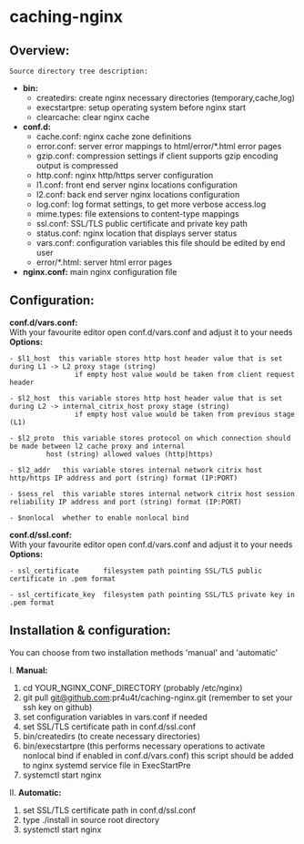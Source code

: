 # caching-nginx

## Overview:
	Source directory tree description:  
 - **bin:**
	- createdirs:		create nginx necessary directories (temporary,cache,log)
 	- execstartpre:		setup operating system before nginx start
	- clearcache:		clear nginx cache 
 - **conf.d:**
	- cache.conf: 		nginx cache zone definitions
 	- error.conf:		server error mappings to html/error/\*.html error pages
 	- gzip.conf:		compression settings if client supports gzip encoding output is compressed
 	- http.conf:		nginx http/https server configuration
 	- l1.conf:		front end server nginx locations configuration
 	- l2.conf:		back end server nginx locations configuration 
 	- log.conf:		log format settings, to get more verbose access.log
 	- mime.types:		file extensions to content-type mappings
 	- ssl.conf:		SSL/TLS public certificate and private key path 
 	- status.conf:		nginx location that displays server status
 	- vars.conf:		configuration variables this file should be edited by end user
 	- error/\*.html: 	server html error pages
 - **nginx.conf:**		main nginx configuration file

## Configuration:  
  
  **conf.d/vars.conf:**  
     	With your favourite editor open conf.d/vars.conf and adjust it to your needs   
     **Options:**  

	- $l1_host  this variable stores http host header value that is set during L1 -> L2 proxy stage (string)
                    if empty host value would be taken from client request header
	
	- $l2_host  this variable stores http host header value that is set during L2 -> internal_citrix_host proxy stage (string)
                    if empty host value would be taken from previous stage (L1)
	
	- $l2_proto  this variable stores protocol on which connection should be made between l2 cache proxy and internal 
		     host (string) allowed values (http|https)

	- $l2_addr   this variable stores internal network citrix host http/https IP address and port (string) format (IP:PORT)

	- $sess_rel  this variable stores internal network citrix host session reliability IP address and port (string) format (IP:PORT)

	- $nonlocal  whether to enable nonlocal bind

 **conf.d/ssl.conf:**  
	With your favourite editor open conf.d/vars.conf and adjust it to your needs  
	**Options:**
 
	- ssl_certificate      filesystem path pointing SSL/TLS public certificate in .pem format
	
	- ssl_certificate_key  filesystem path pointing SSL/TLS private key in .pem format

## Installation & configuration:  
You can choose from two installation methods 'manual' and 'automatic'  

I. **Manual:**
  1. cd YOUR_NGINX_CONF_DIRECTORY (probably /etc/nginx)
  2. git pull git@github.com:pr4u4t/caching-nginx.git (remember to set your ssh key on github)
  3. set configuration variables in vars.conf if needed
  4. set SSL/TLS certificate path in conf.d/ssl.conf
  5. bin/createdirs (to create necessary directories)
  6. bin/execstartpre (this performs necessary operations to activate nonlocal bind if enabled in conf.d/vars.conf)
     this script should be added to nginx systemd service file in ExecStartPre
  7. systemctl start nginx

II. **Automatic:**
  1. set SSL/TLS certificate path in conf.d/ssl.conf
  2. type ./install in source root directory
  3. systemctl start nginx
